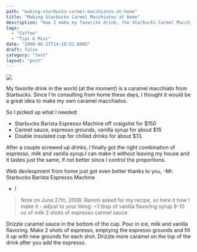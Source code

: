 ```yaml
---
path: "making-starbucks-carmel-macchiatos-at-home"
title: "Making Starbucks Carmel Macchiatos at Home"
description: "How I make my favorite drink, the Starbucks Carmel Macchiato from home."
tags: 
  - "Coffee"
  - "Tips & Misc"
date: "2008-06-27T14:10:51.000Z"
draft: false
category: "test"
layout: "post"
---
```


![](http://marcgrabanski.com/img/starbucks-at-home.jpg)

My favorite drink in the world (at the moment) is a caramel macchiato from Starbucks. Since I'm consulting from home these days, I thought it would be a great idea to make my own caramel macchiatos.

So I picked up what I needed:
- Starbucks Barista Espresso Machine off craigslist for $150
- Carmel sauce, espresso grounds, vanilla syrup for about $15
- Double insulated cup for chilled drinks for about $13.

After a couple screwed up drinks, I finally got the right combination of espresso, milk and vanilla syrup.I can make it without leaving my house and it tastes just the same, if not better since I control the proportions.

Web devleopment from home just got even better thanks to you, 
-Mr. Starbucks Barista Espresso Machine
- !
> Note on June 27th, 2008: Rammi asked for my recipe, so here it how I make it - adjust to your liking:
> ~1 tbsp of vanilla flavoring syrup
> 8-10 oz of milk
> 2 shots of espresso
> carmel sauce

Drizzle caramel sauce in the bottom of the cup. Pour in ice, milk and vanilla flavoring. Make 2 shots of espresso, emptying the espresso grounds and fill it up with new grounds for each shot. Drizzle more caramel on the top of the drink after you add the espresso.